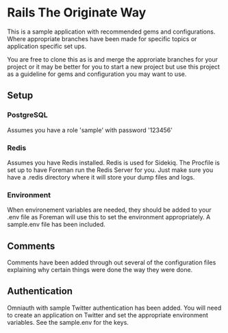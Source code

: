 # Rails The Originate Way

This is a sample application with recommended gems and configurations. Where appropriate branches have been made for specific topics or application specific set ups.

You are free to clone this as is and merge the approriate branches for your project or it may be better for you to start a new project but use this project as a guideline for gems and configuration you may want to use.

## Setup

### PostgreSQL

Assumes you have a role 'sample' with password '123456'

### Redis

Assumes you have Redis installed. Redis is used for Sidekiq. The Procfile is set up to have Foreman run the Redis Server for you. Just make sure you have a .redis directory where it will store your dump files and logs.

### Environment

When environement variables are needed, they should be added to your .env file as Foreman will use this to set the environment appropriately. A sample.env file has been included.

## Comments

Comments have been added through out several of the configuration files explaining why certain things were done the way they were done.

## Authentication

Omniauth with sample Twitter authentication has been added. You will need to create an application on Twitter and set the appropriate environment variables. See the sample.env for the keys.


